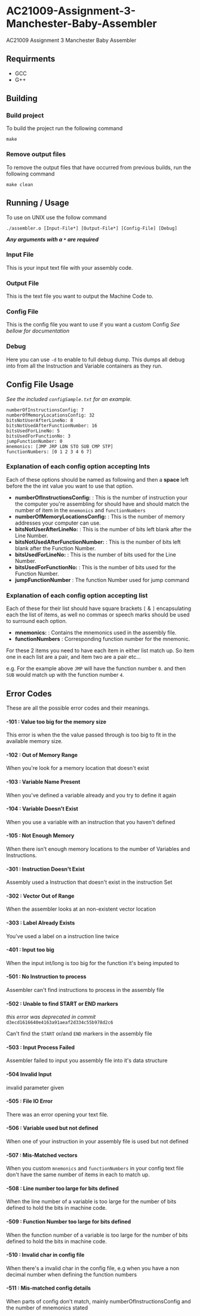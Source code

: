 # AC21009-Assignment-3-Manchester-Baby-Assembler
AC21009 Assignment 3 Manchester Baby Assembler

## Requirments
- GCC
- G++

## Building

### Build project
To build the project run the following command

   `make`

### Remove output files
To remove the output files that have occurred from previous builds, run the following command

   `make clean`

## Running / Usage

To use on UNIX use the follow command

`./assembler.o [Input-File*] [Output-File*] [Config-File] [Debug]`

***Any arguments with a `*` are required***

### Input File
   This is your input text file with your assembly code.
    
### Output File
   This is the text file you want to output the Machine Code to.
    
### Config File
   This is the config file you want to use if you want a custom Config
   *See bellow for documentation*
    
### Debug
   Here you can use `-d` to enable to full debug dump.
   This dumps all debug into from all the Instruction and Variable containers as they run.
    
## Config File Usage
*See the included `configSample.txt` for an example.*

```
numberOfInstructionsConfig: 7
numberOfMemoryLocationsConfig: 32
bitsNotUserAfterLineNo: 8
bitsNotUsedAfterFunctionNumber: 16
bitsUsedForLineNo: 5
bitsUsedForFunctionNo: 3
jumpFunctionNumber: 0
mnemonics: [JMP JRP LDN STO SUB CMP STP]
functionNumbers: [0 1 2 3 4 6 7]
```

### Explanation of each config option accepting Ints

Each of these options should be named as following and then a **space** left 
before the the int value you want to use that option.

- **numberOfInstructionsConfig:** : This is the number of instruction your the computer you're assembling for should have and should match the number of item in the `mnemonics` and `functionNumbers`
- **numberOfMemoryLocationsConfig:** : This is the number of memory addresses your computer can use.
- **bitsNotUserAfterLineNo:** : This is the number of bits left blank after the Line Number.
- **bitsNotUsedAfterFunctionNumber:** : This is the number of bits left blank after the Function Number.
- **bitsUsedForLineNo:** : This is the number of bits used for the Line Number.
- **bitsUsedForFunctionNo:** : This is the number of bits used for the Function Number.
- **jumpFunctionNumber** : The function Number used for jump command

### Explanation of each config option accepting list

Each of these for their list should have square brackets `[` & `]` 
encapsulating each the list of items, as well no commas or speech marks 
should be used to surround each option.

- **mnemonics:** : Contains the mnemonics used in the assembly file.
- **functionNumbers** : Corresponding function number for the mnemonic.

For these 2 items you need to have each item in either list match up. 
So item one in each list are a pair, and item two are a pair etc...

e.g. For the example above `JMP` will have the function number `0`. 
and then `SUB` would match up with the function number `4`.

## Error Codes
These are all the possible error codes and their meanings.

#### -101 : Value too big for the memory size
This error is when the the value passed through is too big to fit in the available memory size.

#### -102 : Out of Memory Range
When you're look for a memory location that doesn't exist

#### -103 : Variable Name Present
When you've defined a variable already and you try to define it again

#### -104 : Variable Doesn't Exist
When you use a variable with an instruction that you haven't defined

#### -105 : Not Enough Memory
When there isn't enough memory locations to the number of Variables and Instructions.

#### -301 :  Instruction Doesn't Exist
Assembly used a Instruction that doesn't exist in the instruction Set

#### -302 : Vector Out of Range
When the assembler looks at an non-existent vector location 

#### -303 : Label Already Exists
You've used a label on a instruction line twice

#### -401 : Input too big
When the input int/long is too big for the function it's being imputed to

#### -501 : No Instruction to process
Assembler can't find instructions to process in the assembly file

#### -502 : Unable to find START or END markers
*this error was deprecated in commit* `d3ecd1616640e4163a91aeaf2d334c55b978d2c6`

Can't find the `START` or/and `END` markers in the assembly file

#### -503 : Input Process Failed
Assembler failed to input you assembly file into it's data structure

#### -504 Invalid Input
invalid parameter given

#### -505 : File IO Error
There was an error opening your text file.

#### -506 : Variable used but not defined
When one of your instruction in your assembly file is used but not defined

#### -507 : Mis-Matched vectors
When you custom `mnemonics` and `functionNumbers` in your config text file 
don't have the same number of items in each to match up.

#### -508 : Line number too large for bits defined
When the line number of a variable is too large for the number of bits 
defined to hold the bits in machine code.

#### -509 : Function Number too large for bits defined
When the function number of a variable is too large for the number of bits 
defined to hold the bits in machine code.

#### -510 : Invalid char in config file
When there's a invalid char in the config file,
e.g when you have a non decimal number when defining the function numbers

#### -511 : Mis-matched config details
When parts of config don't match, 
mainly numberOfInstructionsConfig and the number of mnemonics stated


